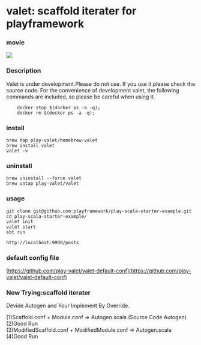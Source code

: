 # valet: scaffold iterater for playframework

### movie
[![](http://img.youtube.com/vi/DsGamxsN6BA/0.jpg)](https://www.youtube.com/watch?v=DsGamxsN6BA)

### Description
Valet is under development.Please do not use.
If you use it please check the source code.
For the convenience of development valet, the following commands are included, so please be careful when using it.
```
    docker stop $(docker ps -a -q);
    docker rm $(docker ps -a -q);
```


### install
```
brew tap play-valet/homebrew-valet
brew install valet
valet -v
```

### uninstall
```
brew uninstall --force valet
brew untap play-valet/valet
```

### usage
```
git clone git@github.com:playframework/play-scala-starter-example.git
cd play-scala-starter-example/
valet init
valet start
sbt run

http://localhost:9000/posts
```

### default config file
[https://github.com/play-valet/valet-default-conf](https://github.com/play-valet/valet-default-conf)

### Now Trying:scaffold iterater
Devide Autogen and Your Implement By Override.

(1)Scaffold.conf + Module.conf => Autogen.scala (Source Code Autogen)  
(2)Good Run  
(3)ModifiedScaffold.conf + ModifiedModule.conf => Autogen.scala  
(4)Good Run  

